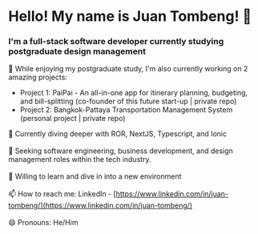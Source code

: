 # Hello! My name is Juan Tombeng! 👋

<h3>I'm a full-stack software developer currently studying postgraduate design management</h3>

🔭 While enjoying my postgraduate study, I'm also currently working on 2 amazing projects:
<ul>
  <li>Project 1: PaiPai - An all-in-one app for itinerary planning, budgeting, and bill-splitting (co-founder of this future start-up | private repo)</li>
  <li>Project 2: Bangkok-Pattaya Transportation Management System (personal project | private repo)</li>
</ul>

🌱 Currently diving deeper with ROR, NextJS, Typescript, and Ionic
<br><br>
👯 Seeking software engineering, business development, and design management roles within the tech industry.
<br><br>
💬 Willing to learn and dive in into a new environment
<br><br>
📫 How to reach me: LinkedIn - [https://www.linkedin.com/in/juan-tombeng/](https://www.linkedin.com/in/juan-tombeng/)
<br><br>
😄 Pronouns: He/Him

 
